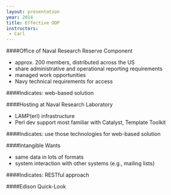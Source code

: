 ```yaml
---
layout: presentation
year: 2014
title: Effective OOP
instructors:
 - Carl
---
```


<section markdown="block">

####Office of Naval Research Reserve Component

- approx. 200 members, distributed across the US
- share administrative and operational reporting requirements
- managed work opportunities
- Navy technical requirements for access

####Indicates: web-based solution

</section>

<section markdown="block">

####Hosting at Naval Research Laboratory

- LAMP(erl) infrastructure
- Perl dev support most familiar with Catalyst, Template Toolkit

####Indicates: use those technologies for web-based solution

</section>

<section markdown="block">

####Intangible Wants

- same data in lots of formats
- system interaction with other systems (e.g., mailing lists)

####Indicates: RESTful approach

</section>

<section markdown="block">

####Edison Quick-Look

</section>
